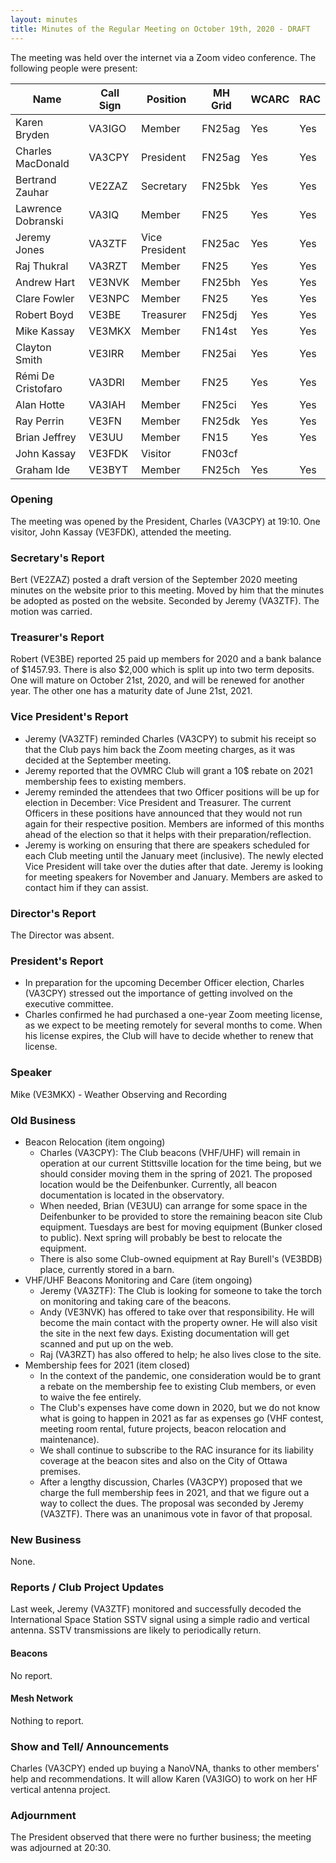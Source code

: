 ```yaml
---
layout: minutes
title: Minutes of the Regular Meeting on October 19th, 2020 - DRAFT
---
```

The meeting was held over the internet via a Zoom video conference.
The following people were present:

| Name                   | Call Sign  | Position         | MH Grid | WCARC | RAC |
|------------------------|------------|------------------|---------|-------|-----|
| Karen Bryden           | VA3IGO     | Member           | FN25ag  | Yes   | Yes |
| Charles MacDonald      | VA3CPY     | President        | FN25ag  | Yes   | Yes |
| Bertrand Zauhar        | VE2ZAZ     | Secretary        | FN25bk  | Yes   | Yes |
| Lawrence Dobranski     | VA3IQ      | Member           | FN25    | Yes   | Yes |
| Jeremy Jones           | VA3ZTF     | Vice President   | FN25ac  | Yes   | Yes |
| Raj Thukral            | VA3RZT     | Member           | FN25    | Yes   | Yes |
| Andrew Hart            | VE3NVK     | Member           | FN25bh  | Yes   | Yes |
| Clare Fowler           | VE3NPC     | Member           | FN25    | Yes   | Yes |
| Robert Boyd            | VE3BE      | Treasurer        | FN25dj  | Yes   | Yes |
| Mike Kassay            | VE3MKX     | Member           | FN14st  | Yes   | Yes |
| Clayton Smith          | VE3IRR     | Member           | FN25ai  | Yes   | Yes |
| Rémi De Cristofaro     | VA3DRI     | Member           | FN25    | Yes   | Yes |    
| Alan Hotte             | VA3IAH     | Member           | FN25ci  | Yes   | Yes |
| Ray Perrin             | VE3FN      | Member           | FN25dk  | Yes   | Yes |
| Brian Jeffrey          | VE3UU      | Member           | FN15    | Yes   | Yes |
| John Kassay            | VE3FDK     | Visitor          | FN03cf  |       |     |
| Graham Ide             | VE3BYT     | Member           | FN25ch  | Yes   | Yes |


### Opening
The meeting was opened by the President, Charles (VA3CPY) at 19:10.
One visitor, John Kassay (VE3FDK), attended the meeting.

### Secretary's Report
Bert (VE2ZAZ) posted a draft version of the September 2020 meeting minutes on the website prior to this meeting. Moved by him that the minutes be adopted as posted on the website. Seconded by Jeremy (VA3ZTF). The motion was carried.

### Treasurer's Report
Robert (VE3BE) reported 25 paid up members for 2020 and a bank balance of $1457.93. There is also $2,000 which is split up into two term deposits. One will mature on October 21st, 2020, and will be renewed for another year. The other one has a maturity date of June 21st, 2021.

### Vice President's Report
- Jeremy (VA3ZTF) reminded Charles (VA3CPY) to submit his receipt so that the Club pays him back the Zoom meeting charges, as it was decided at the September meeting.
- Jeremy reported that the OVMRC Club will grant a 10$ rebate on 2021 membership fees to existing members.
- Jeremy reminded the attendees that two Officer positions will be up for election in December: Vice President and Treasurer. The current Officers in these positions have announced that they would not run again for their respective position. Members are informed of this months ahead of the election so that it helps with their preparation/reflection.
- Jeremy is working on ensuring that there are speakers scheduled for each Club meeting until the January meet (inclusive). The newly elected Vice President will take over the duties after that date. Jeremy is looking for meeting speakers for November and January. Members are asked to contact him if they can assist.

### Director's Report
The Director was absent.

### President's Report
- In preparation for the upcoming December Officer election, Charles (VA3CPY) stressed out the importance of getting involved on the executive committee.
- Charles confirmed he had purchased a one-year Zoom meeting license, as we expect to be meeting remotely for several months to come. When his license expires, the Club will have to decide whether to renew that license.

### Speaker
Mike (VE3MKX) - Weather Observing and Recording

### Old Business
- Beacon Relocation (item ongoing)
  - Charles (VA3CPY): The Club beacons (VHF/UHF) will remain in operation at our current Stittsville location for the time being, but we should consider moving them in the spring of 2021. The proposed location would be the Deifenbunker. Currently, all beacon documentation is located in the observatory.
  - When needed, Brian (VE3UU) can arrange for some space in the Deifenbunker to be provided to store the remaining beacon site Club equipment. Tuesdays are best for moving equipment (Bunker closed to public). Next spring will probably be best to relocate the equipment.
  - There is also some Club-owned equipment at Ray Burell's (VE3BDB) place, currently stored in a barn.
- VHF/UHF Beacons Monitoring and Care (item ongoing)
  - Jeremy (VA3ZTF): The Club is looking for someone to take the torch on monitoring and taking care of the beacons.
  - Andy (VE3NVK) has offered to take over that responsibility. He will become the main contact with the property owner. He will also visit the site in the next few days. Existing documentation will get scanned and put up on the web.
  - Raj (VA3RZT) has also offered to help; he also lives close to the site.  
- Membership fees for 2021 (item closed)
  - In the context of the pandemic, one consideration would be to grant a rebate on the membership fee to existing Club members, or even to waive the fee entirely.
  - The Club's expenses have come down in 2020, but we do not know what is going to happen in 2021 as far as expenses go (VHF contest, meeting room rental, future projects, beacon relocation and maintenance).
  - We shall continue to subscribe to the RAC insurance for its liability coverage at the beacon sites and also on the City of Ottawa premises.
  - After a lengthy discussion, Charles (VA3CPY) proposed that we charge the full membership fees in 2021, and that we figure out a way to collect the dues. The proposal was seconded by Jeremy (VA3ZTF). There was an unanimous vote in favor of that proposal.  

### New Business
None.

### Reports / Club Project Updates
Last week, Jeremy (VA3ZTF) monitored and successfully decoded the International Space Station SSTV signal using a simple radio and vertical antenna. SSTV transmissions are likely to periodically return.

#### Beacons
No report.

#### Mesh Network
Nothing to report.

### Show and Tell/ Announcements
Charles (VA3CPY) ended up buying a NanoVNA, thanks to other members' help and recommendations. It will allow Karen (VA3IGO) to work on her HF vertical antenna project.

### Adjournment
The President observed that there were no further business; the meeting was adjourned at 20:30.
